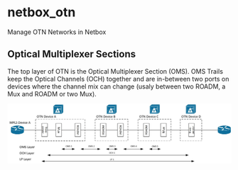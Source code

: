 # netbox_otn
Manage OTN Networks in Netbox

## Optical Multiplexer Sections
The top layer of OTN is the Optical Multiplexer Section (OMS). OMS Trails keep the Optical Channels (OCH) together and are in-between two ports on devices where the channel mix can change (usaly between two ROADM, a Mux and ROADM or two Mux).

![netbox_otn concept](https://github.com/chwichmann/netbox_otn/blob/main/images/Netbox_Concept.jpg?raw=true)
